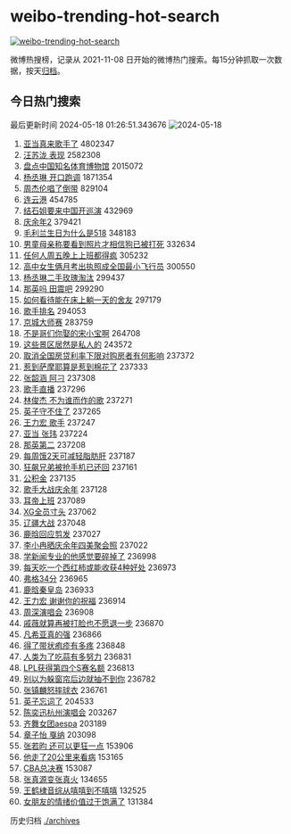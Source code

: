 # weibo-trending-hot-search

[![weibo-trending-hot-search](https://github.com/ameizi/weibo-trending-hot-search/actions/workflows/ci.yml/badge.svg)](https://github.com/ameizi/weibo-trending-hot-search/actions/workflows/ci.yml)

微博热搜榜，记录从 2021-11-08 日开始的微博热门搜索。每15分钟抓取一次数据，按天[归档](./archives)。

## 今日热门搜索

<!-- BEGIN --> 
最后更新时间 2024-05-18 01:26:51.343676 
![2024-05-18](https://imgs-storage.s3.us-east-005.backblazeb2.com/20240518/2024-05-18.png?versionId=4_z8fbbed132d73df8689c40f13_f115ca9da3b7f1ba1_d20240517_m172650_c005_v0501011_t0044_u01715966810439) 
1. [亚当真来歌手了](https://s.weibo.com/weibo?q=%23%E4%BA%9A%E5%BD%93%E7%9C%9F%E6%9D%A5%E6%AD%8C%E6%89%8B%E4%BA%86%23&t=31&band_rank=1&Refer=top) 4802347
1. [汪苏泷 表现](https://s.weibo.com/weibo?q=%E6%B1%AA%E8%8B%8F%E6%B3%B7%20%E8%A1%A8%E7%8E%B0&t=31&band_rank=2&Refer=top) 2582308
1. [盘点中国知名体育博物馆](https://s.weibo.com/weibo?q=%23%E7%9B%98%E7%82%B9%E4%B8%AD%E5%9B%BD%E7%9F%A5%E5%90%8D%E4%BD%93%E8%82%B2%E5%8D%9A%E7%89%A9%E9%A6%86%23&t=31&band_rank=3&Refer=top) 2015072
1. [杨丞琳 开口跑调](https://s.weibo.com/weibo?q=%E6%9D%A8%E4%B8%9E%E7%90%B3%20%E5%BC%80%E5%8F%A3%E8%B7%91%E8%B0%83&t=31&band_rank=4&Refer=top) 1871354
1. [周杰伦唱了倒带](https://s.weibo.com/weibo?q=%E5%91%A8%E6%9D%B0%E4%BC%A6%E5%94%B1%E4%BA%86%E5%80%92%E5%B8%A6&t=31&band_rank=5&Refer=top) 829104
1. [连云港](https://s.weibo.com/weibo?q=%E8%BF%9E%E4%BA%91%E6%B8%AF&t=31&band_rank=6&Refer=top) 454785
1. [结石姐要来中国开巡演](https://s.weibo.com/weibo?q=%23%E7%BB%93%E7%9F%B3%E5%A7%90%E8%A6%81%E6%9D%A5%E4%B8%AD%E5%9B%BD%E5%BC%80%E5%B7%A1%E6%BC%94%23&t=31&band_rank=33&Refer=top) 432969
1. [庆余年2](https://s.weibo.com/weibo?q=%E5%BA%86%E4%BD%99%E5%B9%B42&t=31&band_rank=7&Refer=top) 379421
1. [毛利兰生日为什么是518](https://s.weibo.com/weibo?q=%23%E6%AF%9B%E5%88%A9%E5%85%B0%E7%94%9F%E6%97%A5%E4%B8%BA%E4%BB%80%E4%B9%88%E6%98%AF518%23&t=31&band_rank=17&Refer=top) 348183
1. [男童母亲称要看到照片才相信狗已被打死](https://s.weibo.com/weibo?q=%23%E7%94%B7%E7%AB%A5%E6%AF%8D%E4%BA%B2%E7%A7%B0%E8%A6%81%E7%9C%8B%E5%88%B0%E7%85%A7%E7%89%87%E6%89%8D%E7%9B%B8%E4%BF%A1%E7%8B%97%E5%B7%B2%E8%A2%AB%E6%89%93%E6%AD%BB%23&t=31&band_rank=8&Refer=top) 332634
1. [任何人周五晚上上班都得疯](https://s.weibo.com/weibo?q=%E4%BB%BB%E4%BD%95%E4%BA%BA%E5%91%A8%E4%BA%94%E6%99%9A%E4%B8%8A%E4%B8%8A%E7%8F%AD%E9%83%BD%E5%BE%97%E7%96%AF&t=31&band_rank=9&Refer=top) 305232
1. [高中女生俩月考出执照成全国最小飞行员](https://s.weibo.com/weibo?q=%23%E9%AB%98%E4%B8%AD%E5%A5%B3%E7%94%9F%E4%BF%A9%E6%9C%88%E8%80%83%E5%87%BA%E6%89%A7%E7%85%A7%E6%88%90%E5%85%A8%E5%9B%BD%E6%9C%80%E5%B0%8F%E9%A3%9E%E8%A1%8C%E5%91%98%23&t=31&band_rank=10&Refer=top) 300550
1. [杨丞琳二手玫瑰淘汰](https://s.weibo.com/weibo?q=%23%E6%9D%A8%E4%B8%9E%E7%90%B3%E4%BA%8C%E6%89%8B%E7%8E%AB%E7%91%B0%E6%B7%98%E6%B1%B0%23&t=31&band_rank=11&Refer=top) 299437
1. [那英吗 田震吧](https://s.weibo.com/weibo?q=%E9%82%A3%E8%8B%B1%E5%90%97%20%E7%94%B0%E9%9C%87%E5%90%A7&t=31&band_rank=12&Refer=top) 299290
1. [如何看待能在床上躺一天的舍友](https://s.weibo.com/weibo?q=%E5%A6%82%E4%BD%95%E7%9C%8B%E5%BE%85%E8%83%BD%E5%9C%A8%E5%BA%8A%E4%B8%8A%E8%BA%BA%E4%B8%80%E5%A4%A9%E7%9A%84%E8%88%8D%E5%8F%8B&t=31&band_rank=13&Refer=top) 297179
1. [歌手排名](https://s.weibo.com/weibo?q=%E6%AD%8C%E6%89%8B%E6%8E%92%E5%90%8D&t=31&band_rank=14&Refer=top) 294053
1. [京城大师赛](https://s.weibo.com/weibo?q=%E4%BA%AC%E5%9F%8E%E5%A4%A7%E5%B8%88%E8%B5%9B&t=31&band_rank=15&Refer=top) 283759
1. [不是哥们你娶的宋小宝啊](https://s.weibo.com/weibo?q=%23%E4%B8%8D%E6%98%AF%E5%93%A5%E4%BB%AC%E4%BD%A0%E5%A8%B6%E7%9A%84%E5%AE%8B%E5%B0%8F%E5%AE%9D%E5%95%8A%23&t=31&band_rank=16&Refer=top) 264708
1. [这些景区居然是私人的](https://s.weibo.com/weibo?q=%23%E8%BF%99%E4%BA%9B%E6%99%AF%E5%8C%BA%E5%B1%85%E7%84%B6%E6%98%AF%E7%A7%81%E4%BA%BA%E7%9A%84%23&t=31&band_rank=18&Refer=top) 243572
1. [取消全国房贷利率下限对购房者有何影响](https://s.weibo.com/weibo?q=%23%E5%8F%96%E6%B6%88%E5%85%A8%E5%9B%BD%E6%88%BF%E8%B4%B7%E5%88%A9%E7%8E%87%E4%B8%8B%E9%99%90%E5%AF%B9%E8%B4%AD%E6%88%BF%E8%80%85%E6%9C%89%E4%BD%95%E5%BD%B1%E5%93%8D%23&t=31&band_rank=20&Refer=top) 237372
1. [惹到萨摩耶算是惹到棉花了](https://s.weibo.com/weibo?q=%E6%83%B9%E5%88%B0%E8%90%A8%E6%91%A9%E8%80%B6%E7%AE%97%E6%98%AF%E6%83%B9%E5%88%B0%E6%A3%89%E8%8A%B1%E4%BA%86&t=31&band_rank=38&Refer=top) 237333
1. [张韶涵 阿刁](https://s.weibo.com/weibo?q=%E5%BC%A0%E9%9F%B6%E6%B6%B5%20%E9%98%BF%E5%88%81&t=31&band_rank=24&Refer=top) 237308
1. [歌手直播](https://s.weibo.com/weibo?q=%E6%AD%8C%E6%89%8B%E7%9B%B4%E6%92%AD&t=31&band_rank=21&Refer=top) 237296
1. [林俊杰 不为谁而作的歌](https://s.weibo.com/weibo?q=%E6%9E%97%E4%BF%8A%E6%9D%B0%20%E4%B8%8D%E4%B8%BA%E8%B0%81%E8%80%8C%E4%BD%9C%E7%9A%84%E6%AD%8C&t=31&band_rank=22&Refer=top) 237271
1. [英子守不住了](https://s.weibo.com/weibo?q=%E8%8B%B1%E5%AD%90%E5%AE%88%E4%B8%8D%E4%BD%8F%E4%BA%86&t=31&band_rank=23&Refer=top) 237265
1. [王力宏 歌手](https://s.weibo.com/weibo?q=%E7%8E%8B%E5%8A%9B%E5%AE%8F%20%E6%AD%8C%E6%89%8B&t=31&band_rank=25&Refer=top) 237247
1. [亚当 张玮](https://s.weibo.com/weibo?q=%E4%BA%9A%E5%BD%93%20%E5%BC%A0%E7%8E%AE&t=31&band_rank=31&Refer=top) 237224
1. [那英第二](https://s.weibo.com/weibo?q=%E9%82%A3%E8%8B%B1%E7%AC%AC%E4%BA%8C&t=31&band_rank=26&Refer=top) 237208
1. [每周饿2天可减轻脂肪肝](https://s.weibo.com/weibo?q=%23%E6%AF%8F%E5%91%A8%E9%A5%BF2%E5%A4%A9%E5%8F%AF%E5%87%8F%E8%BD%BB%E8%84%82%E8%82%AA%E8%82%9D%23&t=31&band_rank=25&Refer=top) 237187
1. [狂飙兄弟被抢手机已还回](https://s.weibo.com/weibo?q=%23%E7%8B%82%E9%A3%99%E5%85%84%E5%BC%9F%E8%A2%AB%E6%8A%A2%E6%89%8B%E6%9C%BA%E5%B7%B2%E8%BF%98%E5%9B%9E%23&t=31&band_rank=29&Refer=top) 237161
1. [公积金](https://s.weibo.com/weibo?q=%E5%85%AC%E7%A7%AF%E9%87%91&t=31&band_rank=30&Refer=top) 237135
1. [歌手大战庆余年](https://s.weibo.com/weibo?q=%E6%AD%8C%E6%89%8B%E5%A4%A7%E6%88%98%E5%BA%86%E4%BD%99%E5%B9%B4&t=31&band_rank=28&Refer=top) 237128
1. [耳帝上班](https://s.weibo.com/weibo?q=%E8%80%B3%E5%B8%9D%E4%B8%8A%E7%8F%AD&t=31&band_rank=32&Refer=top) 237089
1. [XG全员寸头](https://s.weibo.com/weibo?q=%23XG%E5%85%A8%E5%91%98%E5%AF%B8%E5%A4%B4%23&t=31&band_rank=35&Refer=top) 237062
1. [辽疆大战](https://s.weibo.com/weibo?q=%23%E8%BE%BD%E7%96%86%E5%A4%A7%E6%88%98%23&t=31&band_rank=39&Refer=top) 237048
1. [鹿晗回应剪发](https://s.weibo.com/weibo?q=%23%E9%B9%BF%E6%99%97%E5%9B%9E%E5%BA%94%E5%89%AA%E5%8F%91%23&t=31&band_rank=36&Refer=top) 237027
1. [李小冉晒庆余年四美聚会照](https://s.weibo.com/weibo?q=%23%E6%9D%8E%E5%B0%8F%E5%86%89%E6%99%92%E5%BA%86%E4%BD%99%E5%B9%B4%E5%9B%9B%E7%BE%8E%E8%81%9A%E4%BC%9A%E7%85%A7%23&t=31&band_rank=41&Refer=top) 237022
1. [学新闻专业的他感觉要碎掉了](https://s.weibo.com/weibo?q=%E5%AD%A6%E6%96%B0%E9%97%BB%E4%B8%93%E4%B8%9A%E7%9A%84%E4%BB%96%E6%84%9F%E8%A7%89%E8%A6%81%E7%A2%8E%E6%8E%89%E4%BA%86&t=31&band_rank=48&Refer=top) 236998
1. [每天吃一个西红柿或能收获4种好处](https://s.weibo.com/weibo?q=%23%E6%AF%8F%E5%A4%A9%E5%90%83%E4%B8%80%E4%B8%AA%E8%A5%BF%E7%BA%A2%E6%9F%BF%E6%88%96%E8%83%BD%E6%94%B6%E8%8E%B74%E7%A7%8D%E5%A5%BD%E5%A4%84%23&t=31&band_rank=37&Refer=top) 236973
1. [弗格34分](https://s.weibo.com/weibo?q=%23%E5%BC%97%E6%A0%BC34%E5%88%86%23&t=31&band_rank=50&Refer=top) 236965
1. [鹿晗秦皇岛](https://s.weibo.com/weibo?q=%E9%B9%BF%E6%99%97%E7%A7%A6%E7%9A%87%E5%B2%9B&t=31&band_rank=42&Refer=top) 236933
1. [王力宏 谢谢你的祝福](https://s.weibo.com/weibo?q=%E7%8E%8B%E5%8A%9B%E5%AE%8F%20%E8%B0%A2%E8%B0%A2%E4%BD%A0%E7%9A%84%E7%A5%9D%E7%A6%8F&t=31&band_rank=34&Refer=top) 236914
1. [周深演唱会](https://s.weibo.com/weibo?q=%E5%91%A8%E6%B7%B1%E6%BC%94%E5%94%B1%E4%BC%9A&t=31&band_rank=43&Refer=top) 236908
1. [戚薇就算再被打脸也不愿退一步](https://s.weibo.com/weibo?q=%23%E6%88%9A%E8%96%87%E5%B0%B1%E7%AE%97%E5%86%8D%E8%A2%AB%E6%89%93%E8%84%B8%E4%B9%9F%E4%B8%8D%E6%84%BF%E9%80%80%E4%B8%80%E6%AD%A5%23&t=31&band_rank=44&Refer=top) 236870
1. [凡希亚真的强](https://s.weibo.com/weibo?q=%E5%87%A1%E5%B8%8C%E4%BA%9A%E7%9C%9F%E7%9A%84%E5%BC%BA&t=31&band_rank=45&Refer=top) 236866
1. [得了带状疱疹有多疼](https://s.weibo.com/weibo?q=%23%E5%BE%97%E4%BA%86%E5%B8%A6%E7%8A%B6%E7%96%B1%E7%96%B9%E6%9C%89%E5%A4%9A%E7%96%BC%23&t=31&band_rank=19&Refer=top) 236848
1. [人类为了吃蒜有多努力](https://s.weibo.com/weibo?q=%23%E4%BA%BA%E7%B1%BB%E4%B8%BA%E4%BA%86%E5%90%83%E8%92%9C%E6%9C%89%E5%A4%9A%E5%8A%AA%E5%8A%9B%23&t=31&band_rank=47&Refer=top) 236831
1. [LPL获得第四个S赛名额](https://s.weibo.com/weibo?q=%23LPL%E8%8E%B7%E5%BE%97%E7%AC%AC%E5%9B%9B%E4%B8%AAS%E8%B5%9B%E5%90%8D%E9%A2%9D%23&t=31&band_rank=49&Refer=top) 236813
1. [别以为躲窗帘后边就抽不到你](https://s.weibo.com/weibo?q=%23%E5%88%AB%E4%BB%A5%E4%B8%BA%E8%BA%B2%E7%AA%97%E5%B8%98%E5%90%8E%E8%BE%B9%E5%B0%B1%E6%8A%BD%E4%B8%8D%E5%88%B0%E4%BD%A0%23&t=31&band_rank=49&Refer=top) 236782
1. [张镇麟怒摔球衣](https://s.weibo.com/weibo?q=%23%E5%BC%A0%E9%95%87%E9%BA%9F%E6%80%92%E6%91%94%E7%90%83%E8%A1%A3%23&t=31&band_rank=40&Refer=top) 236761
1. [英子忘词了](https://s.weibo.com/weibo?q=%23%E8%8B%B1%E5%AD%90%E5%BF%98%E8%AF%8D%E4%BA%86%23&t=31&band_rank=27&Refer=top) 204533
1. [陈奕迅杭州演唱会](https://s.weibo.com/weibo?q=%E9%99%88%E5%A5%95%E8%BF%85%E6%9D%AD%E5%B7%9E%E6%BC%94%E5%94%B1%E4%BC%9A&t=31&band_rank=44&Refer=top) 203267
1. [齐舞女团aespa](https://s.weibo.com/weibo?q=%E9%BD%90%E8%88%9E%E5%A5%B3%E5%9B%A2aespa&t=31&band_rank=45&Refer=top) 203189
1. [章子怡 戛纳](https://s.weibo.com/weibo?q=%E7%AB%A0%E5%AD%90%E6%80%A1%20%E6%88%9B%E7%BA%B3&t=31&band_rank=46&Refer=top) 203098
1. [张若昀 还可以更狂一点](https://s.weibo.com/weibo?q=%E5%BC%A0%E8%8B%A5%E6%98%80%20%E8%BF%98%E5%8F%AF%E4%BB%A5%E6%9B%B4%E7%8B%82%E4%B8%80%E7%82%B9&t=31&band_rank=46&Refer=top) 153906
1. [他走了20公里来看病](https://s.weibo.com/weibo?q=%E4%BB%96%E8%B5%B0%E4%BA%8620%E5%85%AC%E9%87%8C%E6%9D%A5%E7%9C%8B%E7%97%85&t=31&band_rank=49&Refer=top) 153165
1. [CBA总决赛](https://s.weibo.com/weibo?q=CBA%E6%80%BB%E5%86%B3%E8%B5%9B&t=31&band_rank=50&Refer=top) 153087
1. [张真源变张真火](https://s.weibo.com/weibo?q=%E5%BC%A0%E7%9C%9F%E6%BA%90%E5%8F%98%E5%BC%A0%E7%9C%9F%E7%81%AB&t=31&band_rank=37&Refer=top) 134655
1. [王鹤棣音综从嘻嘻到不嘻嘻](https://s.weibo.com/weibo?q=%23%E7%8E%8B%E9%B9%A4%E6%A3%A3%E9%9F%B3%E7%BB%BC%E4%BB%8E%E5%98%BB%E5%98%BB%E5%88%B0%E4%B8%8D%E5%98%BB%E5%98%BB%23&t=31&band_rank=44&Refer=top) 132525
1. [女朋友的情绪价值过于饱满了](https://s.weibo.com/weibo?q=%23%E5%A5%B3%E6%9C%8B%E5%8F%8B%E7%9A%84%E6%83%85%E7%BB%AA%E4%BB%B7%E5%80%BC%E8%BF%87%E4%BA%8E%E9%A5%B1%E6%BB%A1%E4%BA%86%23&t=31&band_rank=49&Refer=top) 131384
<!-- END -->

历史归档 [./archives](./archives)

